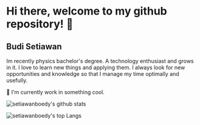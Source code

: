 # Hi there, welcome to my github repository! 👋
## Budi Setiawan

Im recently physics bachelor's degree. A technology enthusiast and grows in it. I love to learn new things and applying them. I always look for new opportunities and knowledge so that I manage my time optimally and usefully.

🌱 I'm currently work in something cool.

![setiawanboedy's github stats](https://github-readme-stats.vercel.app/api?username=setiawanboedy&show_icons=true&theme=tokyolight)

![setiawanboedy's top Langs](https://github-readme-stats.vercel.app/api/top-langs/?username=setiawanboedy&layout=compact&theme=tokyolight&exclude_repo=FP_SISOP20_D04&langs_count=8)
